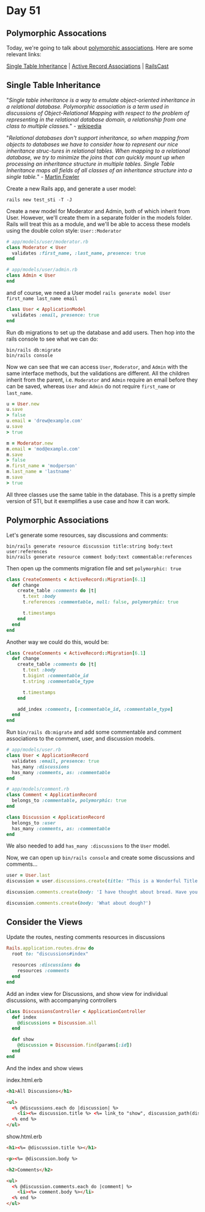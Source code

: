 # Day 51  
  
## Polymorphic Assocations  
   
Today, we're going to talk about [polymorphic associations](https://en.wikipedia.org/wiki/Polymorphic_association). Here are some relevant links:  
  
[Single Table Inheritance](https://en.wikipedia.org/wiki/Single_Table_Inheritance) | [Active Record Associations](https://guides.rubyonrails.org/association_basics.html#polymorphic-associations) | [RailsCast](http://railscasts.com/episodes/154-polymorphic-association)    
  
## Single Table Inheritance  
  
"_Single table inheritance is a way to emulate object-oriented inheritance in a relational database. Polymorphic association is a term used in discussions of Object-Relational Mapping with respect to the problem of representing in the relational database domain, a relationship from one class to multiple classes._" - [wikipedia](https://en.wikipedia.org/wiki/Single_Table_Inheritance)  
  
"_Relational databases don't support inheritance, so when mapping from objects to databases we have to consider how to represent our nice inheritance struc-tures in relational tables. When mapping to a relational database, we try to minimize the joins that can quickly mount up when processing an inheritance structure in multiple tables. Single Table Inheritance maps all fields of all classes of an inheritance structure into a single table._" - [Martin Fowler](https://www.martinfowler.com/eaaCatalog/singleTableInheritance.html)  
  
Create a new Rails app, and generate a user model: 

```
rails new test_sti -T -J 

```

Create a new model for Moderator and Admin, both of which inherit from User. However, we'll create them in a separate folder in the models folder. Rails will treat this as a module, and we'll be able to access these models using the double colon style: `User::Moderator`  
  
```ruby
# app/models/user/moderator.rb
class Moderator < User
  validates :first_name, :last_name, presence: true
end
```

```ruby
# app/models/user/admin.rb
class Admin < User
end
```

and of course, we need a User model `rails generate model User first_name last_name email`
```ruby
class User < ApplicationModel
  validates :email, presence: true
end
```

Run db migrations to set up the database and add users. Then hop into the rails console to see what we can do:

```
bin/rails db:migrate
bin/rails console
```

Now we can see that we can access `User`, `Moderator`, and `Admin` with the same interface methods, but the validations are different. All the children inherit from the parent, i.e. `Moderator` and `Admin` require an email before they can be saved, whereas `User` and `Admin` do not require `first_name` or `last_name`.  
  
```ruby
u = User.new
u.save
> false
u.email = 'drew@example.com'
u.save
> true

m = Moderator.new
m.email = 'mod@example.com'
m.save
> false
m.first_name = 'modperson'
m.last_name = 'lastname'
m.save
> true
```

All three classes use the same table in the database. This is a pretty simple version of STI, but it exemplifies a use case and how it can work.  
  
## Polymorphic Associations  
  
Let's generate some resources, say discussions and comments:  
  
```
bin/rails generate resource discussion title:string body:text user:references
bin/rails generate resource comment body:text commentable:references
```

Then open up the comments migration file and set `polymorphic: true`

```ruby
class CreateComments < ActiveRecord::Migration[6.1]
  def change
    create_table :comments do |t|
      t.text :body
      t.references :commentable, null: false, polymorphic: true

      t.timestamps
    end
  end
end
```

Another way we could do this, would be:
```ruby
class CreateComments < ActiveRecord::Migration[6.1]
  def change
    create_table :comments do |t|
      t.text :body
      t.bigint :commentable_id
      t.string :commentable_type

      t.timestamps
    end

    add_index :comments, [:commentable_id, :commentable_type]
  end
end
```

Run `bin/rails db:migrate` and add some commentable and comment associations to the comment, user, and discussion models.

```ruby
# app/models/user.rb
class User < ApplicationRecord
  validates :email, presence: true
  has_many :discussions
  has_many :comments, as: :commentable
end
```

```ruby
# app/models/comment.rb
class Comment < ApplicationRecord
  belongs_to :commentable, polymorphic: true
end
```

```ruby
class Discussion < ApplicationRecord
  belongs_to :user
  has_many :comments, as: :commentable
end
```

We also needed to add `has_many :discussions` to the `User` model.  
  
Now, we can open up `bin/rails console` and create some discussions and comments... 

```ruby
user = User.last
discussion = user.discussions.create(title: "This is a Wonderful Title!", body: "What an amazing body this discussion has. Have you ever thought about bread?")

discussion.comments.create(body: 'I have thought about bread. Have you thought about dough, though?')

discussion.comments.create(body: 'What about dough?')
```

## Consider the Views  
  
Update the routes, nesting comments resources in discussions
```ruby
Rails.application.routes.draw do
  root to: "discussions#index"
  
  resources :discussions do
    resources :comments
  end
end

```

Add an index view for Discussions, and show view for individual discussions, with accompanying controllers

```ruby
class DiscussionsController < ApplicationController
  def index
    @discussions = Discussion.all
  end

  def show
    @discussion = Discussion.find(params[:id])
  end
end

```

And the index and show views
  
index.html.erb
```html
<h1>All Discussions</h1>

<ul>
  <% @discussions.each do |discussion| %>
    <li><%= discussion.title %> <%= link_to "show", discussion_path(discussion) %></li>
  <% end %>
</ul>

```
  
show.html.erb
```html
<h1><%= @discussion.title %></h1>

<p><%= @discussion.body %>

<h2>Comments</h2>

<ul>
  <% @discussion.comments.each do |comment| %>
    <li><%= comment.body %></li>
  <% end %>
</ul>

```

